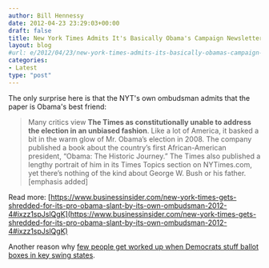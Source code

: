 ```yaml
---
author: Bill Hennessy
date: 2012-04-23 23:29:03+00:00
draft: false
title: New York Times Admits It's Basically Obama's Campaign Newsletter
layout: blog
#url: e/2012/04/23/new-york-times-admits-its-basically-obamas-campaign-newsletter/
categories:
- Latest
type: "post"
---
```


The only surprise here is that the NYT's own ombudsman admits that the paper is Obama's best friend:


> Many critics view **The Times as constitutionally unable to address the election in an unbiased fashion**. Like a lot of America, it basked a bit in the warm glow of Mr. Obama’s election in 2008. The company published a book about the country’s first African-American president, “Obama: The Historic Journey.” The Times also published a lengthy portrait of him in its Times Topics section on NYTimes.com, yet there’s nothing of the kind about George W. Bush or his father. [emphasis added]

Read more: [https://www.businessinsider.com/new-york-times-gets-shredded-for-its-pro-obama-slant-by-its-own-ombudsman-2012-4#ixzz1spJslQgK](https://www.businessinsider.com/new-york-times-gets-shredded-for-its-pro-obama-slant-by-its-own-ombudsman-2012-4#ixzz1spJslQgK)


Another reason why [few people get worked up when Democrats stuff ballot boxes in key swing states](https://hennessysview.com/2012/04/22/democrats-committed-massive-vote-fraud-in-2008-theyll-do-it-again-in-2012-and-few-people-care/).
